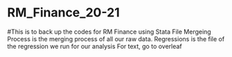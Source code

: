 # RM_Finance_20-21

#This is to back up the codes for RM Finance using Stata
File Mergeing Process is the merging process of all our raw data.
Regressions is the file of the regression we run for our analysis
For text, go to overleaf
